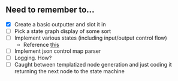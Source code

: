 ## Need to remember to...

- [x] Create a basic outputter and slot it in
- [ ] Pick a state graph display of some sort
- [ ] Implement various states (including input/output control flow)
    - Reference [this](https://stackoverflow.com/questions/4821104/dynamic-instantiation-from-string-name-of-a-class-in-dynamically-imported-module)
- [ ] Implement json control map parser
- [ ] Logging. How?
- [ ] Caught between templatized node generation and just coding it returning the next node to the state machine